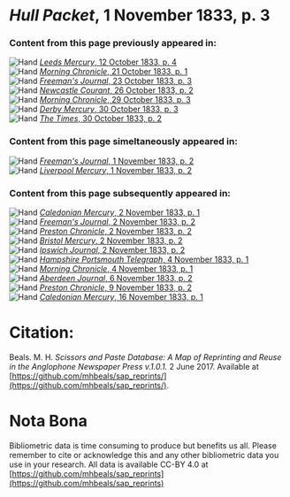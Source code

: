 # *Hull Packet*, 1 November 1833, p. 3  
  
### Content from this page previously appeared in:  
![Hand](http://scissorsandpaste.net/wp-content/uploads/2017/06/smallhandpointer.png) [*Leeds Mercury*, 12 October 1833, p. 4](https://mhbeals.github.io/sap_html/Leeds-Mercury/Leeds-Mercury-12-October-1833-p-4)  
![Hand](http://scissorsandpaste.net/wp-content/uploads/2017/06/smallhandpointer.png) [*Morning Chronicle*, 21 October 1833, p. 1](https://mhbeals.github.io/sap_html/Morning-Chronicle/Morning-Chronicle-21-October-1833-p-1)  
![Hand](http://scissorsandpaste.net/wp-content/uploads/2017/06/smallhandpointer.png) [*Freeman's Journal*, 23 October 1833, p. 3](https://mhbeals.github.io/sap_html/Freeman's-Journal/Freeman's-Journal-23-October-1833-p-3)  
![Hand](http://scissorsandpaste.net/wp-content/uploads/2017/06/smallhandpointer.png) [*Newcastle Courant*, 26 October 1833, p. 2](https://mhbeals.github.io/sap_html/Newcastle-Courant/Newcastle-Courant-26-October-1833-p-2)  
![Hand](http://scissorsandpaste.net/wp-content/uploads/2017/06/smallhandpointer.png) [*Morning Chronicle*, 29 October 1833, p. 3](https://mhbeals.github.io/sap_html/Morning-Chronicle/Morning-Chronicle-29-October-1833-p-3)  
![Hand](http://scissorsandpaste.net/wp-content/uploads/2017/06/smallhandpointer.png) [*Derby Mercury*, 30 October 1833, p. 3](https://mhbeals.github.io/sap_html/Derby-Mercury/Derby-Mercury-30-October-1833-p-3)  
![Hand](http://scissorsandpaste.net/wp-content/uploads/2017/06/smallhandpointer.png) [*The Times*, 30 October 1833, p. 2](https://mhbeals.github.io/sap_html/The-Times/The-Times-30-October-1833-p-2)  
  
### Content from this page simeltaneously appeared in:  
![Hand](http://scissorsandpaste.net/wp-content/uploads/2017/06/smallhandpointer.png) [*Freeman's Journal*, 1 November 1833, p. 2](https://mhbeals.github.io/sap_html/Freeman's-Journal/Freeman's-Journal-1-November-1833-p-2)  
![Hand](http://scissorsandpaste.net/wp-content/uploads/2017/06/smallhandpointer.png) [*Liverpool Mercury*, 1 November 1833, p. 2](https://mhbeals.github.io/sap_html/Liverpool-Mercury/Liverpool-Mercury-1-November-1833-p-2)  
  
### Content from this page subsequently appeared in:  
![Hand](http://scissorsandpaste.net/wp-content/uploads/2017/06/smallhandpointer.png) [*Caledonian Mercury*, 2 November 1833, p. 1](https://mhbeals.github.io/sap_html/Caledonian-Mercury/Caledonian-Mercury-2-November-1833-p-1)  
![Hand](http://scissorsandpaste.net/wp-content/uploads/2017/06/smallhandpointer.png) [*Freeman's Journal*, 2 November 1833, p. 2](https://mhbeals.github.io/sap_html/Freeman's-Journal/Freeman's-Journal-2-November-1833-p-2)  
![Hand](http://scissorsandpaste.net/wp-content/uploads/2017/06/smallhandpointer.png) [*Preston Chronicle*, 2 November 1833, p. 2](https://mhbeals.github.io/sap_html/Preston-Chronicle/Preston-Chronicle-2-November-1833-p-2)  
![Hand](http://scissorsandpaste.net/wp-content/uploads/2017/06/smallhandpointer.png) [*Bristol Mercury*, 2 November 1833, p. 2](https://mhbeals.github.io/sap_html/Bristol-Mercury/Bristol-Mercury-2-November-1833-p-2)  
![Hand](http://scissorsandpaste.net/wp-content/uploads/2017/06/smallhandpointer.png) [*Ipswich Journal*, 2 November 1833, p. 2](https://mhbeals.github.io/sap_html/Ipswich-Journal/Ipswich-Journal-2-November-1833-p-2)  
![Hand](http://scissorsandpaste.net/wp-content/uploads/2017/06/smallhandpointer.png) [*Hampshire Portsmouth Telegraph*, 4 November 1833, p. 1](https://mhbeals.github.io/sap_html/Hampshire-Portsmouth-Telegraph/Hampshire-Portsmouth-Telegraph-4-November-1833-p-1)  
![Hand](http://scissorsandpaste.net/wp-content/uploads/2017/06/smallhandpointer.png) [*Morning Chronicle*, 4 November 1833, p. 1](https://mhbeals.github.io/sap_html/Morning-Chronicle/Morning-Chronicle-4-November-1833-p-1)  
![Hand](http://scissorsandpaste.net/wp-content/uploads/2017/06/smallhandpointer.png) [*Aberdeen Journal*, 6 November 1833, p. 2](https://mhbeals.github.io/sap_html/Aberdeen-Journal/Aberdeen-Journal-6-November-1833-p-2)  
![Hand](http://scissorsandpaste.net/wp-content/uploads/2017/06/smallhandpointer.png) [*Preston Chronicle*, 9 November 1833, p. 2](https://mhbeals.github.io/sap_html/Preston-Chronicle/Preston-Chronicle-9-November-1833-p-2)  
![Hand](http://scissorsandpaste.net/wp-content/uploads/2017/06/smallhandpointer.png) [*Caledonian Mercury*, 16 November 1833, p. 1](https://mhbeals.github.io/sap_html/Caledonian-Mercury/Caledonian-Mercury-16-November-1833-p-1)  


# Citation: 

Beals. M. H. *Scissors and Paste Database: A Map of Reprinting and Reuse in the Anglophone Newspaper Press v.1.0.1.* 2 June 2017. Available at [https://github.com/mhbeals/sap_reprints/](https://github.com/mhbeals/sap_reprints/). 

# Nota Bona

Bibliometric data is time consuming to produce but benefits us all. Please remember to cite or acknowledge this and any other bibliometric data you use in your research. All data is available CC-BY 4.0 at [https://github.com/mhbeals/sap_reprints](https://github.com/mhbeals/sap_reprints)